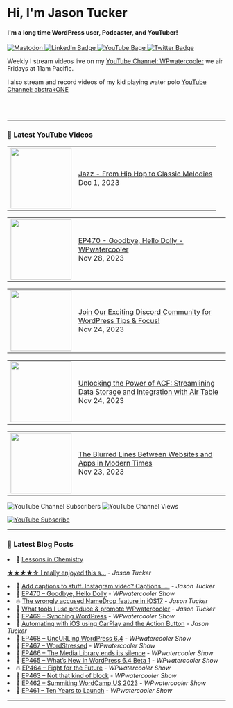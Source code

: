 # Hi, I'm Jason Tucker

#### I'm a long time WordPress user, Podcaster, and YouTuber!

<div id="badges">
  <a href="https://simian.rodeo/@jasontucker">
<img alt="Mastodon" src="https://img.shields.io/mastodon/follow/109265629430158597?domain=https%3A%2F%2Fsimian.rodeo&label=Follow%20%40jasontucker%40simianrodeo%20on%20Mastodon&logo=mastodon&style=for-the-badge">
  </a>
  <a href="https://linkedin.com/in/jasontucker">
    <img src="https://img.shields.io/badge/LinkedIn-blue?style=for-the-badge&logo=linkedin&logoColor=white" alt="LinkedIn Badge"/>
  </a>
  <a href="https://youtube.com/wpwatercooler">
    <img src="https://img.shields.io/youtube/channel/views/UCJwt6pUOwhJgmcJ9j-uS5Jw?label=YouTube&logo=YOUTUBE&style=for-the-badge" alt="YouTube Bage">
  </a>
  <a href="https://twitter.com/jasontucker">
    <img src="https://img.shields.io/badge/Twitter-grey?style=for-the-badge&logo=twitter&logoColor=white" alt="Twitter Badge"/>
  </a>
</div>


Weekly I stream videos live on my [YouTube Channel: WPwatercooler](https://youtube.com/wpwatercooler) we air Fridays at 11am Pacific.

I also stream and record videos of my kid playing water polo [YouTube Channel: abstrakONE](https://youtube.com/abstrakone)



<br />
<br />

---

### 🎥 Latest YouTube Videos

<!-- YOUTUBE:START --><table><tr><td><a href="https://www.youtube.com/watch?v=JnprHZInmRA"><img width="140px" src="https://i.ytimg.com/vi/JnprHZInmRA/mqdefault.jpg"></a></td>
<td><a href="https://www.youtube.com/watch?v=JnprHZInmRA">Jazz - From Hip Hop to Classic Melodies</a><br/>Dec 1, 2023</td></tr></table>
<table><tr><td><a href="https://www.youtube.com/watch?v=3s_xRRzVxdg"><img width="140px" src="https://i.ytimg.com/vi/3s_xRRzVxdg/mqdefault.jpg"></a></td>
<td><a href="https://www.youtube.com/watch?v=3s_xRRzVxdg">EP470 - Goodbye, Hello Dolly - WPwatercooler</a><br/>Nov 28, 2023</td></tr></table>
<table><tr><td><a href="https://www.youtube.com/watch?v=Y_jzPg-XKWY"><img width="140px" src="https://i.ytimg.com/vi/Y_jzPg-XKWY/mqdefault.jpg"></a></td>
<td><a href="https://www.youtube.com/watch?v=Y_jzPg-XKWY">Join Our Exciting Discord Community for WordPress Tips &amp; Focus!</a><br/>Nov 24, 2023</td></tr></table>
<table><tr><td><a href="https://www.youtube.com/watch?v=bbSAhl2d6Io"><img width="140px" src="https://i.ytimg.com/vi/bbSAhl2d6Io/mqdefault.jpg"></a></td>
<td><a href="https://www.youtube.com/watch?v=bbSAhl2d6Io">Unlocking the Power of ACF: Streamlining Data Storage and Integration with Air Table</a><br/>Nov 24, 2023</td></tr></table>
<table><tr><td><a href="https://www.youtube.com/watch?v=DNU0_OV8oHc"><img width="140px" src="https://i.ytimg.com/vi/DNU0_OV8oHc/mqdefault.jpg"></a></td>
<td><a href="https://www.youtube.com/watch?v=DNU0_OV8oHc">The Blurred Lines Between Websites and Apps in Modern Times</a><br/>Nov 23, 2023</td></tr></table>
<!-- YOUTUBE:END -->


![YouTube Channel Subscribers](https://img.shields.io/youtube/channel/subscribers/UCJwt6pUOwhJgmcJ9j-uS5Jw?style=social)
![YouTube Channel Views](https://img.shields.io/youtube/channel/views/UCJwt6pUOwhJgmcJ9j-uS5Jw?style=social)
<br />

[![YouTube Subscribe](https://img.shields.io/badge/YouTube_@wpwatercooler-SUBSCRIBE-red?logo=youtube&style=for-the-badge&logoColor=red)](https://www.youtube.com/wpwatercooler?sub_confirmation=1) 




---

### 📑 Latest Blog Posts

<!-- BLOG-POST-LIST:START --><li>🚀 <a href='https://jasontucker.blog/2023/11/29/lessons-in-chemistry.html'>Lessons in Chemistry
★★★★☆
I really enjoyed this s...</a> - <em>Jason Tucker</em></li><li>💫 <a href='https://jasontucker.blog/2023/11/28/add-captions-to.html'>Add captions to stuff. Instagram video? Captions. ...</a> - <em>Jason Tucker</em></li><li>🚀 <a href='https://wpwatercooler.com/wpwatercooler/ep470-goodbye-hello-dolly/'>EP470 – Goodbye, Hello Dolly</a> - <em>WPwatercooler Show</em></li><li>🔥 <a href='https://jasontucker.blog/2023/11/27/the-wrongly-accused.html'>The wrongly accused NameDrop feature in iOS17</a> - <em>Jason Tucker</em></li><li>💫 <a href='https://jasontucker.blog/2023/11/17/what-tools-i.html'>What tools I use produce &amp; promote WPwatercooler</a> - <em>Jason Tucker</em></li><li>💯 <a href='https://wpwatercooler.com/wpwatercooler/ep469-synching-wordpress/'>EP469 – Synching WordPress</a> - <em>WPwatercooler Show</em></li><li>🚀 <a href='https://jasontucker.blog/2023/11/14/automating-with-ios.html'>Automating with iOS using CarPlay and the Action Button</a> - <em>Jason Tucker</em></li><li>💫 <a href='https://wpwatercooler.com/wpwatercooler/ep468-uncurling-wordpress-6-4/'>EP468 – UncURLing WordPress 6.4</a> - <em>WPwatercooler Show</em></li><li>💯 <a href='https://wpwatercooler.com/wpwatercooler/ep467-wordstressed/'>EP467 – WordStressed</a> - <em>WPwatercooler Show</em></li><li>🚀 <a href='https://wpwatercooler.com/wpwatercooler/ep466-the-media-library-ends-its-silence/'>EP466 – The Media Library ends its silence</a> - <em>WPwatercooler Show</em></li><li>💫 <a href='https://wpwatercooler.com/wpwatercooler/ep465-whats-new-in-wordpress-6-4-beta-1/'>EP465 – What’s New in WordPress 6.4 Beta 1</a> - <em>WPwatercooler Show</em></li><li>🔥 <a href='https://wpwatercooler.com/wpwatercooler/ep464-fight-for-the-future/'>EP464 – Fight for the Future</a> - <em>WPwatercooler Show</em></li><li>💯 <a href='https://wpwatercooler.com/wpwatercooler/ep463-not-that-kind-of-block/'>EP463 – Not that kind of block</a> - <em>WPwatercooler Show</em></li><li>🚀 <a href='https://wpwatercooler.com/wpwatercooler/ep462-summiting-wordcamp-us-2023/'>EP462 – Summiting WordCamp US 2023</a> - <em>WPwatercooler Show</em></li><li>💫 <a href='https://wpwatercooler.com/wpwatercooler/ep461-ten-years-to-launch/'>EP461 – Ten Years to Launch</a> - <em>WPwatercooler Show</em></li><!-- BLOG-POST-LIST:END -->


---
